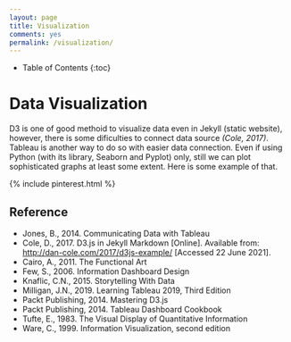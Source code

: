 ```yaml
---
layout: page
title: Visualization
comments: yes
permalink: /visualization/
---
```


* Table of Contents
{:toc}

# Data Visualization

D3 is one of good methoid to visualize data even in Jekyll (static website), however, there is some dificulties to connect data source <cite>(Cole, 2017)</cite>. Tableau is another way to do so with easier data connection. Even if using Python (with its library, Seaborn and Pyplot) only, still we can plot sophisticated graphs at least some extent. Here is some example of that.

{% include pinterest.html %}

## Reference
* Jones, B., 2014. Communicating Data with Tableau
* Cole, D., 2017. D3.js in Jekyll Markdown [Online]. Available from: http://dan-cole.com/2017/d3js-example/ [Accessed 22 June 2021].
* Cairo, A., 2011. The Functional Art
* Few, S., 2006. Information Dashboard Design
* Knaflic, C.N., 2015. Storytelling With Data
* Milligan, J.N., 2019. Learning Tableau 2019, Third Edition
* Packt Publishing, 2014. Mastering D3.js
* Packt Publishing, 2014. Tableau Dashboard Cookbook
* Tufte, E., 1983. The Visual Display of Quantitative Information
* Ware, C., 1999. Information Visualization, second edition
